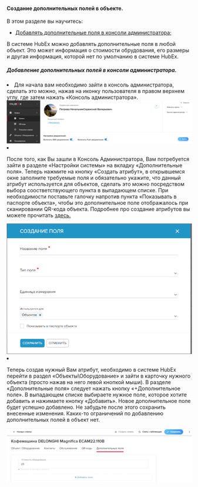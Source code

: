 #### Создание дополнительных полей в объекте.
В этом разделе вы научитесь:
<html>
<meta charset="utf-8">
<title>Быстрый переход внутри документа</title>
<ul>
     <li><a href="#createaddfield">Добавлять дополнительные поля в консоли администратора;</a></li>
  
</ul>
</html>

В системе HubEx можно добавлять дополнительные поля в любой объект. Это может информация о стоимости обрудования, его размеры и другая информация, которой нет по умолчанию в системе HubEx.

<html>
<body>
<h5 id="createaddfield">Добавление дополнительных полей в консоли администратора.</h5>

<li> Для начала вам необходимо зайти в консоль администратора, сделать это можно, нажав на иконку пользователя в правом верхнем углу, где затем нажать «Консоль администратора». </li>

<img src="/attachments/images/FAQ/USER/AdditionalFieldsObject/addfields1.png"/>

<li><p> После того, как Вы зашли в Консоль Администратора, Вам потребуется зайти в разделе «Настройки системы» на вкладку «Дополнительные поля». Теперь нажмите на кнопку «Создать атрибут», в открывшемся окне заполните требуемые поля и обязательно укажите, что данный атрибут используется для объектов, сделать это можно посредством выбора соостветствующего пункта в выпадающем списке. При необходимости поставьте галочку напротив пункта «Показывать в паспорте объекта», чтобы это дополнительное поле отображалось при сканировании QR-кода объекта. Подробнее про создание атрибутов вы можете прочитать <a href="https://wiki.hubex.ru/docs/FAQ/RU/admin/TicketAttribute.html"> здесь. </a></p></li>

<img src="/attachments/images/FAQ/USER/AdditionalFieldsObject/addfields2.PNG"/>

<li><p> Теперь создав нужный Вам атрибут, необходимо в системе HubEx перейти в раздел «Объекты\Оборудование» и зайти в карточку нужного объекта (просто нажав на него левой кнопкой мыши). В разделе «Дополнительные поля» следует нажать кнопку «+Дополнительное поле». В выпадающем списке выбираете нужное поле, которое хотите добавить и нажимаете кнопку «Добавить». Новое дополнительное поле будет успешно добавлено. Не забудьте после этого сохранить внесенные изменения. Каких-то ограничений по добавлению дополнительных полей в объект нет. </p></li>

<img src="/attachments/images/FAQ/USER/AdditionalFieldsObject/addfields3.PNG"/>

</body>
</html>




